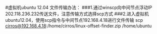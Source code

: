#虚拟机ubuntu 12.04 文件传输办法：
###1.通过winscp向中间节点浮动IP 202.118.236.232传送文件，注意传输方式选择scp方式
###2.进入虚拟机ubuntu12.04，使用scp指令与中间节点192.168.4.18进行文件传输
	scp cirros@192.168.4.18:/home/cirros/linux-offset-finder.zip /home/ubuntu